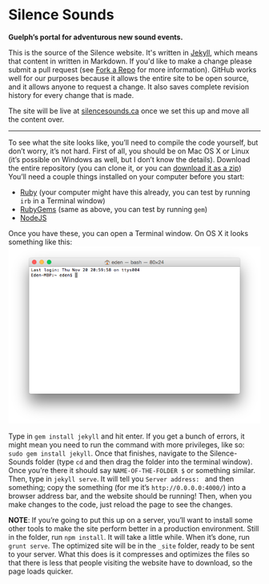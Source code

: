 Silence Sounds
==============
**Guelph’s portal for adventurous new sound events.**

This is the source of the Silence website. It's written in [Jekyll](http://jekyllrb.com/), which means that content in written in Markdown. If you'd like to make a change please submit a pull request (see [Fork a Repo](https://help.github.com/articles/fork-a-repo/) for more information).
GitHub works well for our purposes because it allows the entire site to be open source, and it allows anyone to request a change. It also saves complete revision history for every change that is made.

The site will be live at [silencesounds.ca](http://silencesounds.ca) once we set this up and move all the content over.

* * *

To see what the site looks like, you’ll need to compile the code yourself, but don’t worry, it’s not hard. First of all, you should be on Mac OS X or Linux (it’s possible on Windows as well, but I don’t know the details). Download the entire repository (you can clone it, or you can [download it as a zip](https://github.com/EdenSG/Silence-Sounds/archive/master.zip))
You’ll need a couple things installed on your computer before you start:
* [Ruby](https://www.ruby-lang.org/en/downloads/) (your computer might have this already, you can test by running `irb` in a Terminal window)
* [RubyGems](https://rubygems.org/pages/download) (same as above, you can test by running `gem`)
* [NodeJS](http://nodejs.org/)

Once you have these, you can open a Terminal window. On OS X it looks something like this:
![Terminal window on OS X](README-files/Terminal-window.png)

Type in `gem install jekyll` and hit enter. If you get a bunch of errors, it might mean you need to run the command with more privileges, like so: `sudo gem install jekyll`. Once that finishes, navigate to the Silence-Sounds folder (type `cd` and then drag the folder into the terminal window). Once you’re there it should say `NAME-OF-THE-FOLDER $` or something similar. Then, type in `jekyll serve`. It will tell you `Server address: ` and then something; copy the something (for me it’s `http://0.0.0.0:4000/`) into a browser address bar, and the website should be running! Then, when you make changes to the code, just reload the page to see the changes.


**NOTE**: If you’re going to put this up on a server, you’ll want to install some other tools to make the site perform better in a production environment. Still in the folder, run `npm install`. It will take a little while. When it’s done, run `grunt serve`. The optimized site will be in the `_site` folder, ready to be sent to your server. What this does is it compresses and optimizes the files so that there is less that people visiting the website have to download, so the page loads quicker.